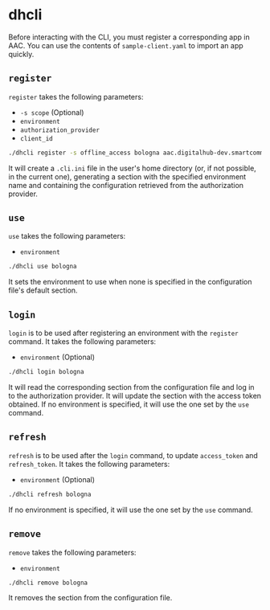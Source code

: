 # dhcli

Before interacting with the CLI, you must register a corresponding app in AAC. You can use the contents of `sample-client.yaml` to import an app quickly.

## `register`
`register` takes the following parameters:
- `-s scope` (Optional)
- `environment`
- `authorization_provider`
- `client_id`
``` sh
./dhcli register -s offline_access bologna aac.digitalhub-dev.smartcommunitylab.it c_dhcliclientid
```
It will create a `.cli.ini` file in the user's home directory (or, if not possible, in the current one), generating a section with the specified environment name and containing the configuration retrieved from the authorization provider.

## `use`
`use` takes the following parameters:
- `environment`
``` sh
./dhcli use bologna
```
It sets the environment to use when none is specified in the configuration file's default section.

## `login`
`login` is to be used after registering an environment with the `register` command. It takes the following parameters:
- `environment` (Optional)
``` sh
./dhcli login bologna
```
It will read the corresponding section from the configuration file and log in to the authorization provider. It will update the section with the access token obtained. If no environment is specified, it will use the one set by the `use` command.

## `refresh`
`refresh` is to be used after the `login` command, to update `access_token` and `refresh_token`. It takes the following parameters:
- `environment` (Optional)
``` sh
./dhcli refresh bologna
```
If no environment is specified, it will use the one set by the `use` command.

## `remove`
`remove` takes the following parameters:
- `environment`
``` sh
./dhcli remove bologna
```
It removes the section from the configuration file.
